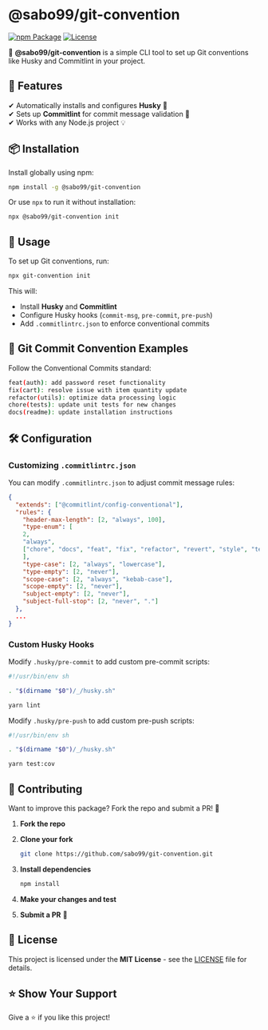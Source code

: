 # @sabo99/git-convention

[![npm Package](https://img.shields.io/npm/v/@sabo99/git-convention?color=blue&style=flat-square)](https://www.npmjs.org/package/@sabo99/git-convention)
[![License](https://img.shields.io/npm/l/@sabo99/git-convention.svg)](https://github.com/sabo99/git-convention/blob/master/LICENSE)

🚀 **@sabo99/git-convention** is a simple CLI tool to set up Git conventions like Husky and Commitlint in your project.

## 📌 Features

✔ Automatically installs and configures **Husky** 🐶  
✔ Sets up **Commitlint** for commit message validation 📝  
✔ Works with any Node.js project 💡  

## 📦 Installation

Install globally using npm:

```sh
npm install -g @sabo99/git-convention
```

Or use `npx` to run it without installation:

```sh
npx @sabo99/git-convention init
```

## 🚀 Usage

To set up Git conventions, run:

```sh
npx git-convention init
```

This will:

- Install **Husky** and **Commitlint**
- Configure Husky hooks (`commit-msg`, `pre-commit`, `pre-push`)
- Add `.commitlintrc.json` to enforce conventional commits

## 📝 Git Commit Convention Examples

Follow the Conventional Commits standard:

```sh
feat(auth): add password reset functionality
fix(cart): resolve issue with item quantity update
refactor(utils): optimize data processing logic
chore(tests): update unit tests for new changes
docs(readme): update installation instructions
```

## 🛠 Configuration

### Customizing `.commitlintrc.json`

You can modify `.commitlintrc.json` to adjust commit message rules:

```json
{
  "extends": ["@commitlint/config-conventional"],
  "rules": {
    "header-max-length": [2, "always", 100],
    "type-enum": [
    2,
    "always",
    ["chore", "docs", "feat", "fix", "refactor", "revert", "style", "test"]
    ],
    "type-case": [2, "always", "lowercase"],
    "type-empty": [2, "never"],
    "scope-case": [2, "always", "kebab-case"],
    "scope-empty": [2, "never"],
    "subject-empty": [2, "never"],
    "subject-full-stop": [2, "never", "."]
  },
  ...
}
```

### Custom Husky Hooks

Modify `.husky/pre-commit` to add custom pre-commit scripts:

```sh
#!/usr/bin/env sh

. "$(dirname "$0")/_/husky.sh"

yarn lint
```

Modify `.husky/pre-push` to add custom pre-push scripts:

```sh
#!/usr/bin/env sh

. "$(dirname "$0")/_/husky.sh"

yarn test:cov
```

## 🤝 Contributing

Want to improve this package? Fork the repo and submit a PR! 🎉

1. **Fork the repo**
2. **Clone your fork**

   ```sh
   git clone https://github.com/sabo99/git-convention.git
   ```

3. **Install dependencies**

   ```sh
   npm install
   ```

4. **Make your changes and test**
5. **Submit a PR** 🚀

## 📝 License

This project is licensed under the **MIT License** - see the [LICENSE](LICENSE) file for details.

## ⭐ Show Your Support

Give a ⭐ if you like this project!
